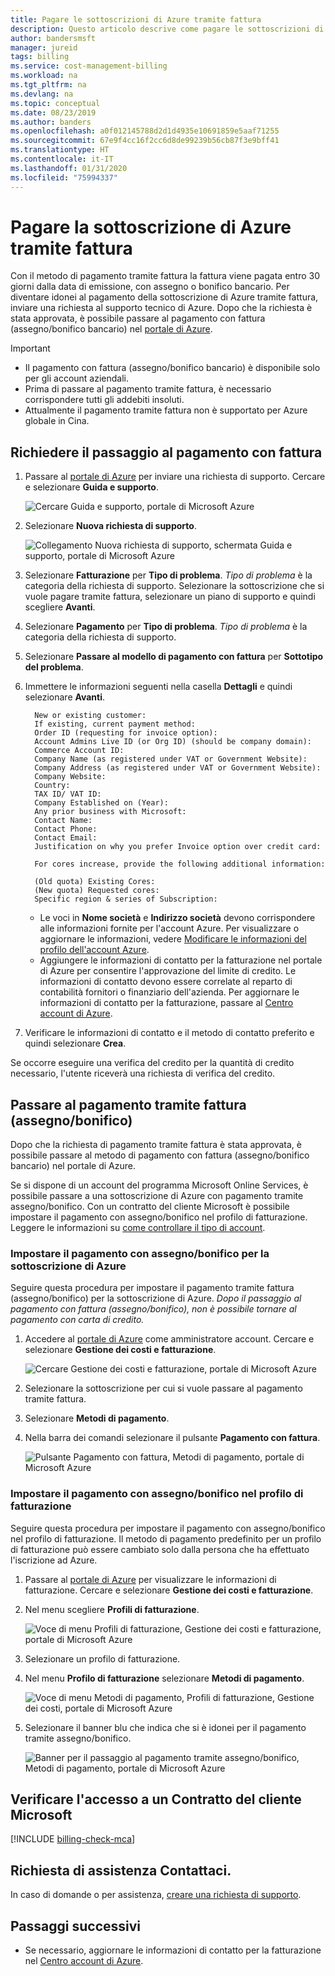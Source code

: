 ```yaml
---
title: Pagare le sottoscrizioni di Azure tramite fattura
description: Questo articolo descrive come pagare le sottoscrizioni di Azure tramite fattura.
author: bandersmsft
manager: jureid
tags: billing
ms.service: cost-management-billing
ms.workload: na
ms.tgt_pltfrm: na
ms.devlang: na
ms.topic: conceptual
ms.date: 08/23/2019
ms.author: banders
ms.openlocfilehash: a0f012145788d2d1d4935e10691859e5aaf71255
ms.sourcegitcommit: 67e9f4cc16f2cc6d8de99239b56cb87f3e9bff41
ms.translationtype: HT
ms.contentlocale: it-IT
ms.lasthandoff: 01/31/2020
ms.locfileid: "75994337"
---
```

# <a name="pay-for-your-azure-subscription-by-invoice"></a>Pagare la sottoscrizione di Azure tramite fattura

Con il metodo di pagamento tramite fattura la fattura viene pagata entro 30 giorni dalla data di emissione, con assegno o bonifico bancario. Per diventare idonei al pagamento della sottoscrizione di Azure tramite fattura, inviare una richiesta al supporto tecnico di Azure. Dopo che la richiesta è stata approvata, è possibile passare al pagamento con fattura (assegno/bonifico bancario) nel [portale di Azure](https://portal.azure.com).

> [!IMPORTANT]
> * Il pagamento con fattura (assegno/bonifico bancario) è disponibile solo per gli account aziendali.
> * Prima di passare al pagamento tramite fattura, è necessario corrispondere tutti gli addebiti insoluti.
> * Attualmente il pagamento tramite fattura non è supportato per Azure globale in Cina.

## <a name="request-to-pay-by-invoice"></a>Richiedere il passaggio al pagamento con fattura

1. Passare al [portale di Azure](https://portal.azure.com) per inviare una richiesta di supporto. Cercare e selezionare **Guida e supporto**.

    ![Cercare Guida e supporto, portale di Microsoft Azure](./media/pay-by-invoice/search-for-help-and-support.png)

2. Selezionare **Nuova richiesta di supporto**.

    ![Collegamento Nuova richiesta di supporto, schermata Guida e supporto, portale di Microsoft Azure](./media/pay-by-invoice/help-and-support.png)

2. Selezionare **Fatturazione** per **Tipo di problema**. *Tipo di problema* è la categoria della richiesta di supporto. Selezionare la sottoscrizione che si vuole pagare tramite fattura, selezionare un piano di supporto e quindi scegliere **Avanti**.

3. Selezionare **Pagamento** per **Tipo di problema**. *Tipo di problema* è la categoria della richiesta di supporto.

4. Selezionare **Passare al modello di pagamento con fattura** per **Sottotipo del problema**.

5. Immettere le informazioni seguenti nella casella **Dettagli** e quindi selezionare **Avanti**.

         New or existing customer:
         If existing, current payment method:
         Order ID (requesting for invoice option):
         Account Admins Live ID (or Org ID) (should be company domain):
         Commerce Account ID:
         Company Name (as registered under VAT or Government Website):
         Company Address (as registered under VAT or Government Website):
         Company Website:
         Country:
         TAX ID/ VAT ID:
         Company Established on (Year):
         Any prior business with Microsoft:
         Contact Name:
         Contact Phone:
         Contact Email:
         Justification on why you prefer Invoice option over credit card:

         For cores increase, provide the following additional information:

         (Old quota) Existing Cores:
         (New quota) Requested cores:
         Specific region & series of Subscription:

    - Le voci in **Nome società** e **Indirizzo società** devono corrispondere alle informazioni fornite per l'account Azure. Per visualizzare o aggiornare le informazioni, vedere [Modificare le informazioni del profilo dell'account Azure](change-azure-account-profile.md).
    - Aggiungere le informazioni di contatto per la fatturazione nel portale di Azure per consentire l'approvazione del limite di credito. Le informazioni di contatto devono essere correlate al reparto di contabilità fornitori o finanziario dell'azienda. Per aggiornare le informazioni di contatto per la fatturazione, passare al [Centro account di Azure](https://account.azure.com/Profile).

6. Verificare le informazioni di contatto e il metodo di contatto preferito e quindi selezionare **Crea**.

Se occorre eseguire una verifica del credito per la quantità di credito necessario, l'utente riceverà una richiesta di verifica del credito.

## <a name="switch-to-invoice-pay-checkwire-transfer"></a>Passare al pagamento tramite fattura (assegno/bonifico)

Dopo che la richiesta di pagamento tramite fattura è stata approvata, è possibile passare al metodo di pagamento con fattura (assegno/bonifico bancario) nel portale di Azure.

Se si dispone di un account del programma Microsoft Online Services, è possibile passare a una sottoscrizione di Azure con pagamento tramite assegno/bonifico. Con un contratto del cliente Microsoft è possibile impostare il pagamento con assegno/bonifico nel profilo di fatturazione. Leggere le informazioni su [come controllare il tipo di account](#check-access-to-a-microsoft-customer-agreement).

### <a name="switch-azure-subscription-to-checkwire-transfer"></a>Impostare il pagamento con assegno/bonifico per la sottoscrizione di Azure

Seguire questa procedura per impostare il pagamento tramite fattura (assegno/bonifico) per la sottoscrizione di Azure. *Dopo il passaggio al pagamento con fattura (assegno/bonifico), non è possibile tornare al pagamento con carta di credito.*

1. Accedere al [portale di Azure](https://portal.azure.com) come amministratore account. Cercare e selezionare **Gestione dei costi e fatturazione**.

    ![Cercare Gestione dei costi e fatturazione, portale di Microsoft Azure](./media/pay-by-invoice/search.png)

1. Selezionare la sottoscrizione per cui si vuole passare al pagamento tramite fattura.
1. Selezionare **Metodi di pagamento**.
1. Nella barra dei comandi selezionare il pulsante **Pagamento con fattura**.

    ![Pulsante Pagamento con fattura, Metodi di pagamento, portale di Microsoft Azure](./media/pay-by-invoice/pay-by-invoice.png)

### <a name="switch-billing-profile-to-checkwire-transfer"></a>Impostare il pagamento con assegno/bonifico nel profilo di fatturazione

Seguire questa procedura per impostare il pagamento con assegno/bonifico nel profilo di fatturazione. Il metodo di pagamento predefinito per un profilo di fatturazione può essere cambiato solo dalla persona che ha effettuato l'iscrizione ad Azure.

1. Passare al [portale di Azure](https://portal.azure.com) per visualizzare le informazioni di fatturazione. Cercare e selezionare **Gestione dei costi e fatturazione**.
1. Nel menu scegliere **Profili di fatturazione**.

    ![Voce di menu Profili di fatturazione, Gestione dei costi e fatturazione, portale di Microsoft Azure](./media/pay-by-invoice/billing-profile.png)

1. Selezionare un profilo di fatturazione.
1. Nel menu **Profilo di fatturazione** selezionare **Metodi di pagamento**.

   ![Voce di menu Metodi di pagamento, Profili di fatturazione, Gestione dei costi, portale di Microsoft Azure](./media/pay-by-invoice/billing-profile-payment-methods.png)

1. Selezionare il banner blu che indica che si è idonei per il pagamento tramite assegno/bonifico.

    ![Banner per il passaggio al pagamento tramite assegno/bonifico, Metodi di pagamento, portale di Microsoft Azure](./media/pay-by-invoice/customer-led-switch-to-invoice.png)

## <a name="check-access-to-a-microsoft-customer-agreement"></a>Verificare l'accesso a un Contratto del cliente Microsoft
[!INCLUDE [billing-check-mca](../../../includes/billing-check-mca.md)]

## <a name="need-help-contact-us"></a>Richiesta di assistenza Contattaci.

In caso di domande o per assistenza, [creare una richiesta di supporto](https://go.microsoft.com/fwlink/?linkid=2083458).

## <a name="next-steps"></a>Passaggi successivi

- Se necessario, aggiornare le informazioni di contatto per la fatturazione nel [Centro account di Azure](https://account.azure.com/Profile).
